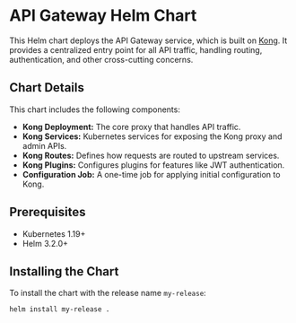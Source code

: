 # API Gateway Helm Chart

This Helm chart deploys the API Gateway service, which is built on [Kong](https://konghq.com/). It provides a centralized entry point for all API traffic, handling routing, authentication, and other cross-cutting concerns.

## Chart Details

This chart includes the following components:

*   **Kong Deployment:** The core proxy that handles API traffic.
*   **Kong Services:** Kubernetes services for exposing the Kong proxy and admin APIs.
*   **Kong Routes:** Defines how requests are routed to upstream services.
*   **Kong Plugins:** Configures plugins for features like JWT authentication.
*   **Configuration Job:** A one-time job for applying initial configuration to Kong.

## Prerequisites

*   Kubernetes 1.19+
*   Helm 3.2.0+

## Installing the Chart

To install the chart with the release name `my-release`:

```bash
helm install my-release .
```
